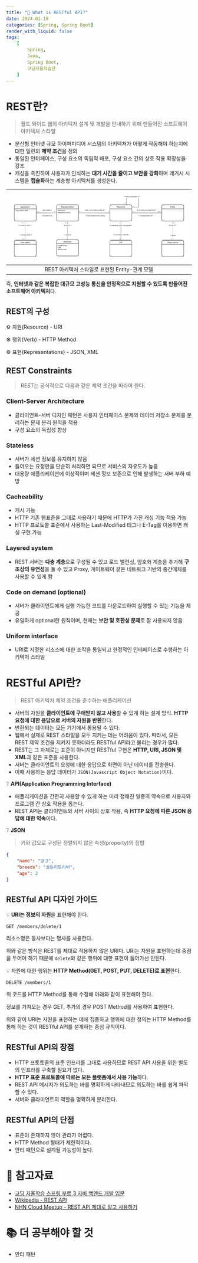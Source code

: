 ```yaml
---
title: "🤍 What is RESTful API?"
date: 2024-01-19
categories: [Spring, Spring Boot]
render_with_liquid: false
tags:
    [
        Spring,
        Java,
        Spring Boot,
        코딩자율학습단
    ]
---
```

# REST란?
> 월드 와이드 웹의 아키텍처 설계 및 개발을 안내하기 위해 만들어진 소프트웨어 아키텍처 스타일

- 분산형 인터넷 규모 하이퍼미디어 시스템의 아키텍처가 어떻게 작동해야 하는지에 대한 일련의 **제약 조건**을 정의
- 통일된 인터페이스, 구성 요소의 독립적 배포, 구성 요소 간의 상호 작용 확장성을 강조
- 캐싱을 촉진하여 사용자가 인식하는 **대기 시간을 줄이고 보안을 강화**하며 레거시 시스템을 **캡슐화**하는 계층형 아키텍처를 생성한다.

| ![An entity-relationship model of the concepts expressed in the REST architectural style](/assets/img/posts/2024-01-19-1.png) | 
|:--:| 
| REST 아키텍처 스타일로 표현된 Entity-관계 모델 |

즉, **인터넷과 같은 복잡한 대규모 고성능 통신을 안정적으로 지원할 수 있도록 만들어진 소프트웨어 아키텍처**다.

## REST의 구성
⚙️ 자원(Resource) - URI

⚙️ 행위(Verb) - HTTP Method

⚙️ 표현(Representations) - JSON, XML

## REST Constraints
> REST는 공식적으로 다음과 같은 제약 조건을 따라야 한다.

### Client-Server Architecture
- 클라이언트-서버 디자인 패턴은 사용자 인터페이스 문제와 데이터 저장소 문제를 분리하는 문제 분리 원칙을 적용
- 구성 요소의 독립성 향상

### Stateless
- 서버가 세션 정보를 유지하지 않음
- 들어오는 요청만을 단순히 처리하면 되므로 서비스의 자유도가 높음
- 대용량 애플리케이션에 이상적이며 세션 정보 보존으로 인해 발생하는 서버 부하 예방

### Cacheability
- 캐시 가능
- HTTP 기존 웹표준을 그대로 사용하기 때문에 HTTP가 가진 캐싱 기능 적용 가능
- HTTP 프로토콜 표준에서 사용하는 Last-Modified 태그나 E-Tag를 이용하면 캐싱 구현 가능

### Layered system
- REST 서버는 **다충 계층**으로 구성될 수 있고 로드 밸런싱, 암호화 계층을 추가해 **구조상의 유연성**을 둘 수 있고 Proxy, 게이트웨이 같은 네트워크 기반의 중간매체를 사용할 수 있게 함

### Code on demand (optional)
- 서버가 클라이언트에게 실행 가능한 코드를 다운로드하여 실행할 수 있는 기능을 제공
- 유일하게 optional한 원칙이며, 현재는 **보안 및 호환성 문제**로 잘 사용되지 않음

### Uniform interface
- URI로 지정한 리소스에 대한 조작을 통일되고 한정적인 인터페이스로 수행하는 아키텍처 스타일

# RESTful API란?

> REST 아키텍처 제약 조건을 준수하는 애플리케이션

- 서버의 자원을 **클라이언트에 구애받지 않고 사용**할 수 있게 하는 설계 방식. **HTTP 요청에 대한 응답으로 서버의 자원을 반환**한다.
- 반환되는 데이터는 모든 기기에서 통용될 수 있다.
- 웹에서 실제로 REST 스타일을 모두 지키는 데는 어려움이 있다. 따라서, 모든 REST 제약 조건을 지키지 못하더라도 RESTful API라고 불리는 경우가 많다.
- REST는 그 자체로는 표준이 아니지만 RESTful 구현은 **HTTP, URI, JSON 및 XML**과 같은 표준을 사용한다.
- 서버는 클라이언트의 요청에 대한 응답으로 화면이 아닌 데이터를 전송한다.
- 이때 사용하는 응답 데이터가 `JSON(Javascript Object Notation)`이다.

❔ **API(Application Programming Interface)**

- 애플리케이션을 간편히 사용할 수 있게 하는 미리 정해진 일종의 약속으로 사용자와 프로그램 간 상호 작용을 돕는다.
- REST API는 클라이언트와 서버 사이의 상호 작용, 즉 **HTTP 요청에 따른 JSON 응답에 대한 약속**이다.

❔ **JSON**
> 키와 값으로 구성된 정렬되지 않은 속성(property)의 집합

```json
{
    "name": "망고",
    "breeds": "골든리트리버",
    "age": 2
}
```

## RESTful API 디자인 가이드
💡 **URI는 정보의 자원**을 표현해야 한다.

```
GET /members/delete/1
```

리소스명은 동사보다는 명사를 사용한다.

위와 같은 방식은 REST를 제대로 적용하지 않은 URI다. URI는 자원을 표현하는데 중점을 두어야 하기 때문에 `delete`와 같은 행위에 대한 표현이 들어가선 안된다.

💡 자원에 대한 행위는 **HTTP Method(GET, POST, PUT, DELETE)로 표현**한다.

```
DELETE /members/1
```

위 코드를 HTTP Method를 통해 수정해 아래와 같이 표현해야 한다.

정보를 가져오는 경우 GET, 추가의 경우 POST Method를 사용하여 표현한다.

위와 같이 URI는 자원을 표현하는 데에 집중하고 행위에 대한 정의는 HTTP Method를 통해 하는 것이 RESTful API를 설계하는 중심 규칙이다.

## RESTful API의 장점
- HTTP 프토토콜의 표준 인프라를 그대로 사용하므로 REST API 사용을 위한 별도의 인프라를 구축할 필요가 없다.
- **HTTP 표준 프로토콜에 따르는 모든 플랫폼에서 사용 가능**하다.
- REST API 메시지가 의도하는 바를 명확하게 나타내므로 의도하는 바를 쉽게 파악할 수 있다.
- 서버와 클라이언트의 역할을 명확하게 분리한다.

## RESTful API의 단점
- 표준이 존재하지 않아 관리가 어렵다.
- HTTP Method 형태가 제한적이다.
- 안티 패턴으로 설계될 가능성이 높다.


# 🔗 참고자료
* [코딩 자율학습 스프링 부트 3 자바 백엔드 개발 입문](https://www.gilbut.co.kr/book/view?bookcode=BN003778)
* [Wikipedia - REST API](https://en.wikipedia.org/wiki/REST)
* [NHN Cloud Meetup - REST API 제대로 알고 사용하기](https://meetup.nhncloud.com/posts/92)

# 📚 더 공부해야 할 것
* 안티 패턴
